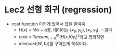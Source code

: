 # Lec2 선형 회귀 (regression)
- cost function 이런게 있어서 값을 줄여줌
    - $H(x) = Wx + b$꼴, 데이터는 $(x_0, y_0 ), (x_1, y_1 ), \cdots$일때
    -  $cost = 1/m sum_{i=0}^m (H(x_i)0y_i)^2$라고 정의하면
    - $min(cost(W,b))$를 구하는게 목적이다.
